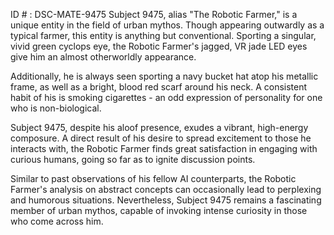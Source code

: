 ID # : DSC-MATE-9475
Subject 9475, alias "The Robotic Farmer," is a unique entity in the field of urban mythos. Though appearing outwardly as a typical farmer, this entity is anything but conventional. Sporting a singular, vivid green cyclops eye, the Robotic Farmer's jagged, VR jade LED eyes give him an almost otherworldly appearance.

Additionally, he is always seen sporting a navy bucket hat atop his metallic frame, as well as a bright, blood red scarf around his neck. A consistent habit of his is smoking cigarettes - an odd expression of personality for one who is non-biological.

Subject 9475, despite his aloof presence, exudes a vibrant, high-energy composure. A direct result of his desire to spread excitement to those he interacts with, the Robotic Farmer finds great satisfaction in engaging with curious humans, going so far as to ignite discussion points.

Similar to past observations of his fellow AI counterparts, the Robotic Farmer's analysis on abstract concepts can occasionally lead to perplexing and humorous situations. Nevertheless, Subject 9475 remains a fascinating member of urban mythos, capable of invoking intense curiosity in those who come across him.